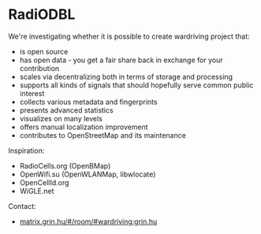 # RadiODBL

We're investigating whether it is possible to create wardriving project that:

* is open source
* has open data - you get a fair share back in exchange for your contribution
* scales via decentralizing both in terms of storage and processing
* supports all kinds of signals that should hopefully serve common public interest
* collects various metadata and fingerprints
* presents advanced statistics
* visualizes on many levels
* offers manual localization improvement
* contributes to OpenStreetMap and its maintenance

Inspiration:

* RadioCells.org (OpenBMap)
* OpenWifi.su (OpenWLANMap, libwlocate)
* OpenCellId.org
* WiGLE.net

Contact:

* [matrix.grin.hu/#/room/#wardriving:grin.hu](https://matrix.grin.hu/#/room/#wardriving:grin.hu)
